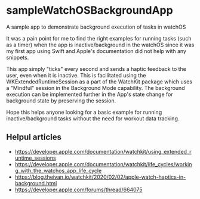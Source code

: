 # sampleWatchOSBackgroundApp
A sample app to demonstrate background execution of tasks in watchOS

It was a pain point for me to find the right examples for running tasks (such as a timer) when the app is inactive/background in the watchOS since it was my first app using Swift and Apple's documentation did not help with any snippets. 

This app simply "ticks" every second and sends a haptic feedback to the user, even when it is inactive. This is facilitated using the WKExtendedRuntimeSession as a part of the WatchKit package which uses a "Mindful" session in the Background Mode capability. The background execution can be implemented further in the App's state change for background state by preserving the session.

Hope this helps anyone looking for a basic example for running inactive/background tasks without the need for workout data tracking.

## Helpul articles 

* https://developer.apple.com/documentation/watchkit/using_extended_runtime_sessions
* https://developer.apple.com/documentation/watchkit/life_cycles/working_with_the_watchos_app_life_cycle
* https://blog.theivan.io/watchkit/2020/02/02/apple-watch-haptics-in-background.html
* https://developer.apple.com/forums/thread/664075
